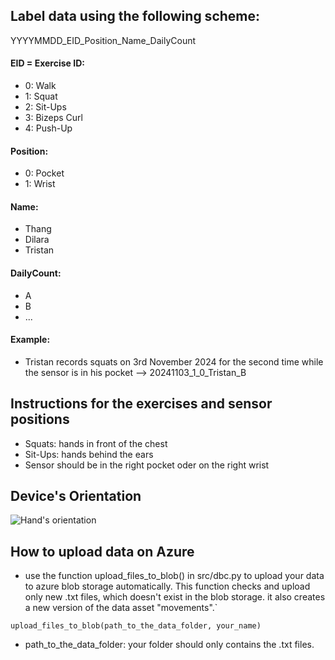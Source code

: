 ## Label data using the following scheme:

YYYYMMDD_EID_Position_Name_DailyCount

#### EID = Exercise ID:
- 0: Walk
- 1: Squat
- 2: Sit-Ups
- 3: Bizeps Curl
- 4: Push-Up

#### Position:
- 0: Pocket
- 1: Wrist

#### Name:
- Thang
- Dilara
- Tristan

#### DailyCount:
- A
- B
- ...


#### Example:
- Tristan records squats on 3rd November 2024 for the second time while the sensor is in his pocket
--> 20241103_1_0_Tristan_B

## Instructions for the exercises and sensor positions
- Squats: hands in front of the chest
- Sit-Ups: hands behind the ears
- Sensor should be in the right pocket oder on the right wrist

## Device's Orientation
![Hand's orientation](assets/IMG_0712.PNG)

## How to upload data on Azure
- use the function upload_files_to_blob() in src/dbc.py to upload your data to azure blob storage automatically. This function checks and upload only new .txt files, which doesn't exist in the blob storage. it also creates a new version of the data asset "movements".`

```upload_files_to_blob(path_to_the_data_folder, your_name)```
- path_to_the_data_folder: your folder should only contains the .txt files. 